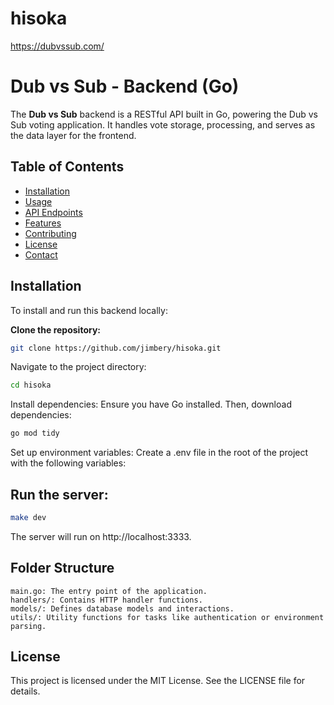 # hisoka
https://dubvssub.com/

# Dub vs Sub - Backend (Go)

The **Dub vs Sub** backend is a RESTful API built in Go, powering the Dub vs Sub voting application. It handles vote storage, processing, and serves as the data layer for the frontend.

## Table of Contents

- [Installation](#installation)
- [Usage](#usage)
- [API Endpoints](#api-endpoints)
- [Features](#features)
- [Contributing](#contributing)
- [License](#license)
- [Contact](#contact)

## Installation

To install and run this backend locally:

**Clone the repository:**
```bash
git clone https://github.com/jimbery/hisoka.git
```

Navigate to the project directory:

```bash
cd hisoka
```

Install dependencies: Ensure you have Go installed. Then, download dependencies:

```bash
go mod tidy
```

Set up environment variables: Create a .env file in the root of the project with the following variables:

## Run the server:

```bash
make dev
```

The server will run on http://localhost:3333.

## Folder Structure

    main.go: The entry point of the application.
    handlers/: Contains HTTP handler functions.
    models/: Defines database models and interactions.
    utils/: Utility functions for tasks like authentication or environment parsing.


## License

This project is licensed under the MIT License. See the LICENSE file for details.
